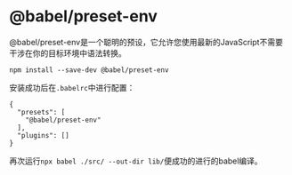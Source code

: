 # @babel/preset-env
@babel/preset-env是一个聪明的预设，它允许您使用最新的JavaScript不需要干涉在你的目标环境中语法转换。
```
npm install --save-dev @babel/preset-env
```
安装成功后在`.babelrc`中进行配置：
```
{
  "presets": [
    "@babel/preset-env"
  ],
  "plugins": []
}
```
再次运行`npx babel ./src/ --out-dir lib/`便成功的进行的babel编译。

